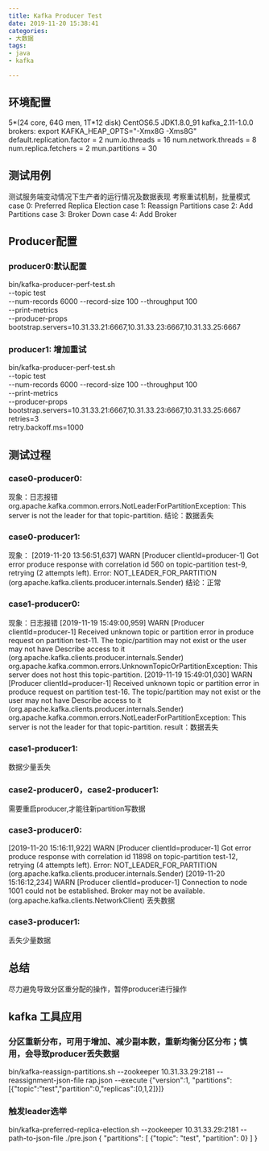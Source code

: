 ```yaml
---
title: Kafka Producer Test
date: 2019-11-20 15:38:41
categories:
- 大数据
tags:
- java
- kafka

---
```

## 环境配置
5*(24 core, 64G men, 1T*12 disk)
CentOS6.5
JDK1.8.0_91
kafka_2.11-1.0.0
brokers:
export KAFKA_HEAP_OPTS="-Xmx8G -Xms8G"
default.replication.factor = 2
num.io.threads = 16
num.network.threads = 8
num.replica.fetchers = 2
mun.partitions = 30

## 测试用例
测试服务端变动情况下生产者的运行情况及数据表现
考察重试机制，批量模式
case 0: Preferred Replica Election
case 1: Reassign Partitions
case 2: Add Partitions
case 3: Broker Down
case 4: Add Broker

## Producer配置
### producer0:默认配置
bin/kafka-producer-perf-test.sh \
--topic test \
--num-records 6000 --record-size 100 --throughput 100 \
--print-metrics \
--producer-props bootstrap.servers=10.31.33.21:6667,10.31.33.23:6667,10.31.33.25:6667

### producer1: 增加重试
bin/kafka-producer-perf-test.sh \
--topic test \
--num-records 6000 --record-size 100 --throughput 100 \
--print-metrics \
--producer-props bootstrap.servers=10.31.33.21:6667,10.31.33.23:6667,10.31.33.25:6667 \
retries=3 \
retry.backoff.ms=1000

## 测试过程
### case0-producer0:
现象：日志报错
org.apache.kafka.common.errors.NotLeaderForPartitionException: This server is not the leader for that topic-partition.
结论：数据丢失

### case0-producer1:
现象：
[2019-11-20 13:56:51,637] WARN [Producer clientId=producer-1] Got error produce response with correlation id 560 on topic-partition test-9, retrying (2 attempts left). Error: NOT_LEADER_FOR_PARTITION (org.apache.kafka.clients.producer.internals.Sender)
结论：正常

### case1-producer0:
现象：日志报错
[2019-11-19 15:49:00,959] WARN [Producer clientId=producer-1] Received unknown topic or partition error in produce request on partition test-11. The topic/partition may not exist or the user may not have Describe access to it (org.apache.kafka.clients.producer.internals.Sender)
org.apache.kafka.common.errors.UnknownTopicOrPartitionException: This server does not host this topic-partition.
[2019-11-19 15:49:01,030] WARN [Producer clientId=producer-1] Received unknown topic or partition error in produce request on partition test-16. The topic/partition may not exist or the user may not have Describe access to it (org.apache.kafka.clients.producer.internals.Sender)
org.apache.kafka.common.errors.NotLeaderForPartitionException: This server is not the leader for that topic-partition.
result：数据丢失

### case1-producer1:
数据少量丢失

### case2-producer0，case2-producer1:
需要重启producer,才能往新partition写数据


### case3-producer0:
[2019-11-20 15:16:11,922] WARN [Producer clientId=producer-1] Got error produce response with correlation id 11898 on topic-partition test-12, retrying (4 attempts left). Error: NOT_LEADER_FOR_PARTITION (org.apache.kafka.clients.producer.internals.Sender)
[2019-11-20 15:16:12,234] WARN [Producer clientId=producer-1] Connection to node 1001 could not be established. Broker may not be available. (org.apache.kafka.clients.NetworkClient)
丢失数据
### case3-producer1:
丢失少量数据

## 总结
尽力避免导致分区重分配的操作，暂停producer进行操作

## kafka 工具应用
### 分区重新分布，可用于增加、减少副本数，重新均衡分区分布；慎用，会导致producer丢失数据
bin/kafka-reassign-partitions.sh --zookeeper 10.31.33.29:2181 --reassignment-json-file rap.json --execute
{"version":1,
"partitions":[{"topic":"test","partition":0,"replicas":[0,1,2]}]}


### 触发leader选举
bin/kafka-preferred-replica-election.sh --zookeeper 10.31.33.29:2181 --path-to-json-file ./pre.json
{
 "partitions":
  [
    {"topic": "test", "partition": 0}
  ]
}